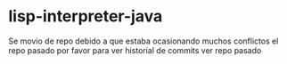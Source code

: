 # lisp-interpreter-java
Se movio de repo debido a que estaba ocasionando muchos conflictos el repo pasado por favor para ver historial de commits ver repo pasado
